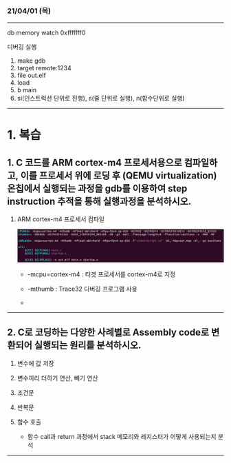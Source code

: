 ### 21/04/01 (목)
---------------------------

db memory watch 0xfffffff0


디버깅 실행
1. make gdb
2. target remote:1234
3. file out.elf
4. load
5. b main
6. si(인스트럭션 단위로 진행), s(줄 단위로 실행), n(함수단위로 실행)

----------------------------
# 1. 복습
## 1. C 코드를 ARM cortex-m4 프로세서용으로 컴파일하고, 이를 프로세서 위에 로딩 후 (QEMU virtualization) 온칩에서 실행되는 과정을 gdb를 이용하여 step instruction 추적을 통해 실행과정을 분석하시오.

1. ARM cortex-m4 프로세서 컴파일

    ![makefile](./image/makefile.PNG)

    - -mcpu=cortex-m4 : 타겟 프로세서를 cortex-m4로 지정

    - -mthumb : Trace32 디버깅 프로그램 사용

    -  

-----------------------------
## 2. C로 코딩하는 다양한 사례별로 Assembly code로 변환되어 실행되는 원리를 분석하시오. 

1. 변수에 값 저장

2. 변수끼리 더하기 연산, 빼기 연산

3. 조건문

4. 반복문

5. 함수 호출

    - 함수 call과 return 과정에서 stack 메모리와 레지스터가 어떻게 사용되는지 분석


---------------------------
